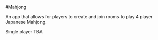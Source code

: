 #Mahjong

An app that allows for players to create and join rooms to play 4 player Japanese Mahjong.

Single player TBA

